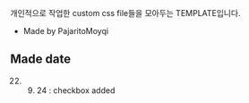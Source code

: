 개인적으로 작업한 custom css file들을 모아두는 TEMPLATE입니다.

- Made by PajaritoMoyqi

## Made date

22. 9. 24 : checkbox added